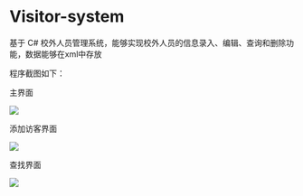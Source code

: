 # Visitor-system
基于 C# 校外人员管理系统，能够实现校外人员的信息录入、编辑、查询和删除功能，数据能够在xml中存放

程序截图如下：

主界面

![](https://gitee.com/moshaoyu/PicGo_img/raw/master/images/%E4%B8%BB%E7%95%8C%E9%9D%A2.png)


添加访客界面

![](https://gitee.com/moshaoyu/PicGo_img/raw/master/images/%E6%B7%BB%E5%8A%A0.png)



查找界面

![](https://gitee.com/moshaoyu/PicGo_img/raw/master/images/%E6%9F%A5%E6%89%BE.png)
